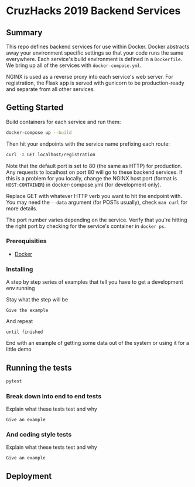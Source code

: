 # CruzHacks 2019 Backend Services

## Summary

This repo defines backend services for use within Docker.  Docker abstracts away your environment specific settings so that your code runs the same everywhere.  Each service's build environment is defined in a `Dockerfile`.  We bring up all of the services with `docker-compose.yml`.

NGINX is used as a reverse proxy into each service's web server.  For registration, the Flask app is served with gunicorn to be production-ready and separate from all other services.

## Getting Started

Build containers for each service and run them:

```bash
docker-compose up --build
```

Then hit your endpoints with the service name prefixing each route:

```bash
curl -X GET localhost/registration
```

Note that the default port is set to 80 (the same as HTTP) for production.  Any requests to localhost on port 80 will go to these backend services.  If this is a problem for you locally, change the NGINX host port (format is `HOST:CONTAINER`) in docker-compose.yml (for development only).

Replace GET with whatever HTTP verb you want to hit the endpoint with.  You may need the `--data` argument (for POSTs usually), check `man curl` for more details.

The port number varies depending on the service.  Verify that you're hitting the right port by checking for the service's container in `docker ps`. 

### Prerequisities

- [Docker](https://docs.docker.com/install/#supported-platforms)

### Installing

A step by step series of examples that tell you have to get a development env running

Stay what the step will be

```
Give the example
```

And repeat

```
until finished
```

End with an example of getting some data out of the system or using it for a little demo

## Running the tests

```bash
pytest
```

### Break down into end to end tests

Explain what these tests test and why

```
Give an example
```

### And coding style tests

Explain what these tests test and why

```
Give an example
```

## Deployment


